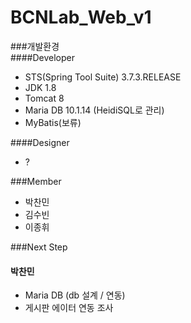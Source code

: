 # BCNLab_Web_v1  

###개발환경  
####Developer
- STS(Spring Tool Suite) 3.7.3.RELEASE
- JDK 1.8
- Tomcat 8
- Maria DB 10.1.14 (HeidiSQL로 관리)
- MyBatis(보류)

####Designer  
- ?

###Member  
- 박찬민
- 김수빈
- 이종휘

###Next Step  
#### 박찬민
- Maria DB (db 설계 / 연동)
- 게시판 에이터 연동 조사
